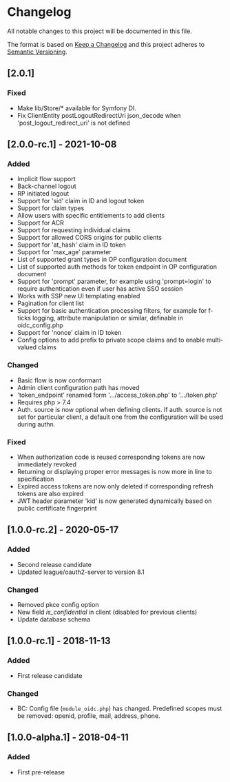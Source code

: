 # Changelog

All notable changes to this project will be documented in this file.

The format is based on [Keep a Changelog](http://keepachangelog.com/en/1.0.0/)
and this project adheres to [Semantic Versioning](http://semver.org/spec/v2.0.0.html).

## [2.0.1] 
### Fixed
- Make lib/Store/* available for Symfony DI.
- Fix ClientEntity postLogoutRedirectUri json_decode when 'post_logout_redirect_uri' is not defined

## [2.0.0-rc.1] - 2021-10-08
### Added
- Implicit flow support
- Back-channel logout
- RP initiated logout
- Support for 'sid' claim in ID and logout token
- Support for claim types
- Allow users with specific entitlements to add clients
- Support for ACR
- Support for requesting individual claims
- Support for allowed CORS origins for public clients
- Support for 'at_hash' claim in ID token
- Support for 'max_age' parameter
- List of supported grant types in OP configuration document
- List of supported auth methods for token endpoint in OP configuration document
- Support for 'prompt' parameter, for example using 'prompt=login' to require authentication
even if user has active SSO session
- Works with SSP new UI templating enabled
- Pagination for client list
- Support for basic authentication processing filters, for example for f-ticks logging, attribute
manipulation or similar, definable in oidc_config.php
- Support for 'nonce' claim in ID token
- Config options to add prefix to private scope claims and to enable multi-valued claims
### Changed
- Basic flow is now conformant
- Admin client configuration path has moved
- 'token_endpoint' renamed form '.../access_token.php' to '.../token.php' 
- Requires php > 7.4
- Auth. source is now optional when defining clients. If auth. source is not set for particular 
client, a default one from the configuration will be used during authn.
### Fixed
- When authorization code is reused corresponding tokens are now immediately revoked
- Returning or displaying proper error messages is now more in line to specification
- Expired access tokens are now only deleted if corresponding refresh tokens are also expired
- JWT header parameter 'kid' is now generated dynamically based on public certificate fingerprint

## [1.0.0-rc.2] - 2020-05-17
### Added
- Second release candidate
- Updated league/oauth2-server to version 8.1
### Changed
- Removed pkce config option
- New field _is_confidential_ in client (disabled for previous clients)
- Update database schema

## [1.0.0-rc.1] - 2018-11-13
### Added
- First release candidate
### Changed
- BC: Config file (`module_oidc.php`) has changed. Predefined scopes must be removed: openid, profile, mail, address, phone.


## [1.0.0-alpha.1] - 2018-04-11
### Added
- First pre-release

